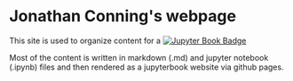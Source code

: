 # Jonathan Conning's webpage




This site is used to organize content for a [![Jupyter Book Badge](https://jupyterbook.org/badge.svg)](https://jhconning.github.io/)

Most of the content is written in markdown (.md) and jupyter notebook (.ipynb) files and then rendered as a jupyterbook website via github pages. 
